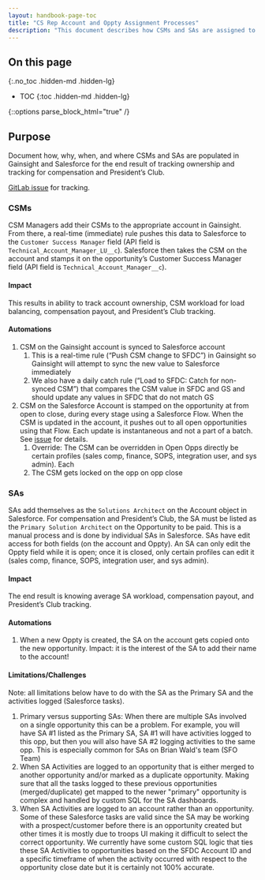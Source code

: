 ```yaml
---
layout: handbook-page-toc
title: "CS Rep Account and Oppty Assignment Processes"
description: "This document describes how CSMs and SAs are assigned to accounts and Opportunities"
---
```

<link rel="stylesheet" type="text/css" href="/stylesheets/biztech.css" />

## On this page

{:.no_toc .hidden-md .hidden-lg}

- TOC
{:toc .hidden-md .hidden-lg}

{::options parse_block_html="true" /}


## Purpose
Document how, why, when, and where CSMs and SAs are populated in Gainsight and Salesforce for the end result of tracking ownership and tracking for compensation and President’s Club.

[GitLab issue](https://gitlab.com/gitlab-com/sales-team/field-operations/customer-success-operations/-/issues/2974) for tracking.

### CSMs
CSM Managers add their CSMs to the appropriate account in Gainsight. From there, a real-time (immediate) rule pushes this data to Salesforce to the `Customer Success Manager` field (API field is `Technical_Account_Manager_LU__c`). Salesforce then takes the CSM on the account and stamps it on the opportunity’s Customer Success Manager field (API field is `Technical_Account_Manager__c`).

#### Impact
This results in ability to track account ownership, CSM workload for load balancing, compensation payout, and President’s Club tracking. 

#### Automations
1. CSM on the Gainsight account is synced to Salesforce account 
   1. This is a real-time rule (“Push CSM change to SFDC”)  in Gainsight so Gainsight will attempt to sync the new value to Salesforce immediately
   1. We also have a daily catch rule (“Load to SFDC: Catch for non-synced CSM”) that compares the CSM value in SFDC and GS and should update any values in SFDC that do not match GS
1. CSM on the Salesforce Account is stamped on the opportunity at from open to close, during every stage using a Salesforce Flow. When the CSM is updated in the account, it pushes out to all open opportunities using that Flow. Each update is instantaneous and not a part of a batch. See [issue](https://gitlab.com/gitlab-com/sales-team/field-operations/systems/-/issues/3852) for details.
   1. Override: The CSM can be overridden in Open Opps directly be certain profiles (sales comp, finance, SOPS, integration user, and sys admin). Each
   1. The CSM gets locked on the opp on opp close

### SAs

SAs add themselves as the `Solutions Architect` on the Account object in Salesforce. For compensation and President’s Club, the SA must be listed as the `Primary Solution Architect` on the Opportunity to be paid. This is a manual process and is done by individual SAs in Salesforce. SAs have edit access for both fields (on the account and Oppty). An SA can only edit the Oppty field while it is open; once it is closed, only certain profiles can edit it (sales comp, finance, SOPS, integration user, and sys admin).

#### Impact
The end result is knowing average SA workload, compensation payout, and President’s Club tracking.

#### Automations
1. When a new Oppty is created, the SA on the account gets copied onto the new opportunity. Impact: it is the interest of the SA to add their name to the account!

#### Limitations/Challenges
Note: all limitations below have to do with the SA as the Primary SA and the activities logged (Salesforce tasks).
1. Primary versus supporting SAs: When there are multiple SAs involved on a single opportunity this can be a problem. For example, you will have SA #1 listed as the Primary SA, SA #1 will have activities logged to this opp, but then you will also have SA #2 logging activities to the same opp. This is especially common for SAs on Brian Wald's team (SFO Team)
1. When SA Activities are logged to an opportunity that is either merged to another opportunity and/or marked as a duplicate opportunity. Making sure that all the tasks logged to these previous opportunities (merged/duplicate) get mapped to the newer "primary" opportunity is complex and handled by custom SQL for the SA dashboards.
1. When SA Activities are logged to an account rather than an opportunity. Some of these Salesforce tasks are valid since the SA may be working with a prospect/customer before there is an opportunity created but other times it is mostly due to troops UI making it difficult to select the correct opportunity. We currently have some custom SQL logic that ties these SA Activities to opportunities based on the SFDC Account ID and a specific timeframe of when the activity occurred with respect to the opportunity close date but it is certainly not 100% accurate.

